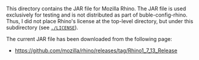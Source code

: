 This directory contains the JAR file for Mozilla Rhino.
The JAR file is used exclusively for testing and is not distributed as part of
buble-config-rhino. Thus, I did not place Rhino's license at the top-level
directory, but under this subdirectory (see [`./LICENSE`](./LICENSE)).

The current JAR file has been downloaded from the following page:

- https://github.com/mozilla/rhino/releases/tag/Rhino1_7_13_Release
